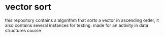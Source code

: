 # vector sort
 this repository contains a algorithm that sorts a vector in ascending order, it also contains several instances for testing. made for an activity in data structures course
